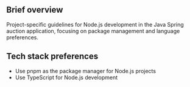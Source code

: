 ## Brief overview
Project-specific guidelines for Node.js development in the Java Spring auction application, focusing on package management and language preferences.

## Tech stack preferences
- Use pnpm as the package manager for Node.js projects
- Use TypeScript for Node.js development
